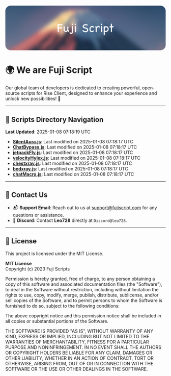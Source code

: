 ![Banner](.github/b.webp)

# 🌍 **We are Fuji Script**

Our global team of developers is dedicated to creating powerful, open-source scripts for Rise Client, designed to enhance your experience and unlock new possibilities! 🌟

---
<!-- SCRIPTS_NAVIGATION_START -->
## 📂 **Scripts Directory Navigation**

**Last Updated**: 2025-01-08 07:18:19 UTC

- **[SilentAura.js](scripts/SilentAura.js)**: Last modified on 2025-01-08 07:18:17 UTC
- **[ChatBypass.js](scripts/ChatBypass.js)**: Last modified on 2025-01-08 07:18:17 UTC
- **[jetpackFly.js](scripts/jetpackFly.js)**: Last modified on 2025-01-08 07:18:17 UTC
- **[velocityHylex.js](scripts/velocityHylex.js)**: Last modified on 2025-01-08 07:18:17 UTC
- **[chestxray.js](scripts/chestxray.js)**: Last modified on 2025-01-08 07:18:17 UTC
- **[bedxray.js](scripts/bedxray.js)**: Last modified on 2025-01-08 07:18:17 UTC
- **[chatMacro.js](scripts/chatMacro.js)**: Last modified on 2025-01-08 07:18:17 UTC

<!-- SCRIPTS_NAVIGATION_END -->

---

## 💬 **Contact Us**  
- 📬 **Support Email**: Reach out to us at [support@fujiscript.com](mailto:support@fujiscript.com) for any questions or assistance.  
- 💬 **Discord**: Contact **Leo728** directly at `Discord@leo728`.

---

## 📜 **License**

This project is licensed under the MIT License.  

**MIT License**  
Copyright (c) 2023 Fuji Scripts  

Permission is hereby granted, free of charge, to any person obtaining a copy of this software and associated documentation files (the "Software"), to deal in the Software without restriction, including without limitation the rights to use, copy, modify, merge, publish, distribute, sublicense, and/or sell copies of the Software, and to permit persons to whom the Software is furnished to do so, subject to the following conditions:  

The above copyright notice and this permission notice shall be included in all copies or substantial portions of the Software.  

THE SOFTWARE IS PROVIDED "AS IS", WITHOUT WARRANTY OF ANY KIND, EXPRESS OR IMPLIED, INCLUDING BUT NOT LIMITED TO THE WARRANTIES OF MERCHANTABILITY, FITNESS FOR A PARTICULAR PURPOSE AND NONINFRINGEMENT. IN NO EVENT SHALL THE AUTHORS OR COPYRIGHT HOLDERS BE LIABLE FOR ANY CLAIM, DAMAGES OR OTHER LIABILITY, WHETHER IN AN ACTION OF CONTRACT, TORT OR OTHERWISE, ARISING FROM, OUT OF OR IN CONNECTION WITH THE SOFTWARE OR THE USE OR OTHER DEALINGS IN THE SOFTWARE.  
